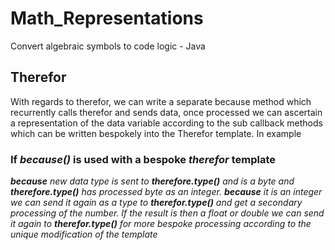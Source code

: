 # Math_Representations
Convert algebraic symbols to code logic - Java

## Therefor
With regards to therefor, we can write a separate because method which recurrently calls therefor and sends data, once processed we can ascertain a representation of the data variable according to the sub callback methods which can be written bespokely into the Therefor template. In example

### If *because()* is used with a bespoke *therefor* template
***because** new data type is sent to **therefore.type()** and is a byte and **therefore.type()** has processed byte as an integer. **because** it is an integer we can send it again as a type to **therefor.type()** and get a secondary processing of the number. If the result is then a float or double we can send it again to **therefor.type()** for more bespoke processing according to the unique modification of the template* 
